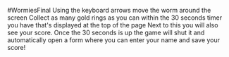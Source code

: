 #WormiesFinal
Using the keyboard arrows move the worm around the screen Collect as many gold rings as you can within the 30 seconds timer you have that's displayed at the top of the page Next to this you will also see your score. Once the 30 seconds is up the game will shut it and automatically open a form where you can enter your name and save your score!
